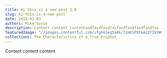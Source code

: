 ```yaml
---
title: Hi this is a new post 3.0
slug: hi-this-is-a-new-post
date: 2018-03-03
authors: Mike Sosso
description: content content contentasdfasdfasdfasfasdfasdfasdfasdfas
featuredImage: "//images.contentful.com/vfgh62eq5a4k/7zmKSP8tkA22YIUYWskyom/4f6819d848139d2b937518df8c3c64b2/bart-larue-314562-unsplash__2_.jpg"
collections: The Characteristics of a True Prophet
---
```

Content content content
